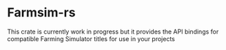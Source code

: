 # Farmsim-rs
This crate is currently work in progress but it provides the API bindings for compatible Farming Simulator titles for use in your projects
